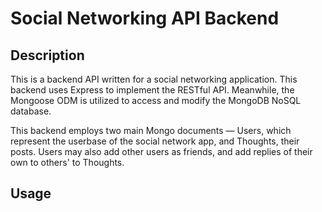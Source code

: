 # Social Networking API Backend

## Description

This is a backend API written for a social networking application. This backend uses Express to implement the RESTful API. Meanwhile, the Mongoose ODM is utilized to access and modify the MongoDB NoSQL database.

This backend employs two main Mongo documents — Users, which represent the userbase of the social network app, and Thoughts, their posts. Users may also add other users as friends, and add replies of their own to others' to Thoughts.

## Usage